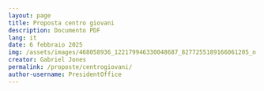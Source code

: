 ```yaml
---
layout: page
title: Proposta centro giovani
description: Documento PDF
lang: it
date: 6 febbraio 2025
img: /assets/images/468058936_122179946330048687_8277255189166061205_n.jpg
creator: Gabriel Jones
permalink: /proposte/centrogiovani/
author-username: PresidentOffice
---
```


